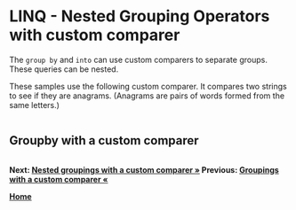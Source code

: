 # LINQ - Nested Grouping Operators with custom comparer

The `group by` and `into` can use custom comparers to separate groups. These queries can be nested.

These samples use the following custom comparer. It compares two strings to see if they are anagrams. (Anagrams are pairs of words formed from the same letters.)

``` cs --region custom-comparer --session nested-groupby-custom --source-file ../src/Groupings.cs --project ../src/Try101LinqSamples.csproj
```

## Groupby with a custom comparer


``` cs --region nested-groupby-custom --session nested-groupby-custom --source-file ../src/Groupings.cs --project ../src/Try101LinqSamples.csproj
```

**Next: [Nested groupings with a custom comparer &raquo;](./groupings-2.md) Previous: [Groupings with a custom comparer &laquo;](./orderings-2.md)**

**[Home](../README.md)**
